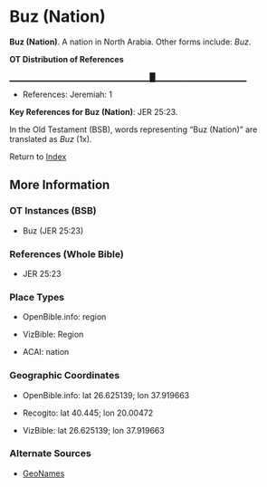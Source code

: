 # Buz (Nation)
**Buz (Nation)**. 
A nation in North Arabia. 
Other forms include: 
*Buz*. 


**OT Distribution of References**

▁▁▁▁▁▁▁▁▁▁▁▁▁▁▁▁▁▁▁▁▁▁▁█▁▁▁▁▁▁▁▁▁▁▁▁▁▁▁
* References: Jeremiah: 1



**Key References for Buz (Nation)**: 
JER 25:23. 


In the Old Testament (BSB), words representing “Buz (Nation)” are translated as 
*Buz* (1x). 




Return to [Index](00-Index.md)

## More Information

### OT Instances (BSB)

* Buz (JER 25:23)



### References (Whole Bible)

* JER 25:23


### Place Types

* OpenBible.info: region

* VizBible: Region

* ACAI: nation



### Geographic Coordinates

* OpenBible.info: lat 26.625139; lon 37.919663

* Recogito: lat 40.445; lon 20.00472

* VizBible: lat 26.625139; lon 37.919663



### Alternate Sources

* [GeoNames](http://sws.geonames.org/783479)



